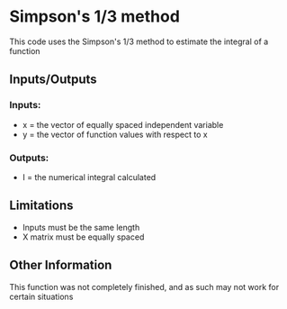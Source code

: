 # Simpson's 1/3 method
This code uses the Simpson's 1/3 method to estimate the integral of a function
## Inputs/Outputs
### Inputs:
- x = the vector of equally spaced independent variable
- y = the vector of function values with respect to x
### Outputs:
- I = the numerical integral calculated
## Limitations
- Inputs must be the same length
- X matrix must be equally spaced
## Other Information
This function was not completely finished, and as such may not work for certain situations
